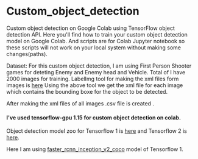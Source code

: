 # Custom_object_detection
Custom object detection on Google Colab using TensorFlow object detection API.
Here you'll find how to train your custom object detection model on Google Colab. And scripts are for Colab Jupyter notebook so these scripts will not work on your local system without making some changes(paths).

Dataset: For this custom object detection, I am using First Person Shooter games for deteting Enemy and Enemy head and Vehicle. Total of I have 2000 images for training.
LabelImg tool for making the xml files form images is [here](https://tzutalin.github.io/labelImg/)
Using the above tool we get the xml file for each image which contains the bounding boxe for the object to be detected.

After making the xml files of all images .csv file is created .


#### I've used tensorflow-gpu 1.15 for custom object detection on colab.
Object detection model zoo for Tensorflow 1 is [here](https://github.com/tensorflow/models/blob/master/research/object_detection/g3doc/tf1_detection_zoo.md) and Tensorflow 2 is [here](https://github.com/tensorflow/models/blob/master/research/object_detection/g3doc/tf2_detection_zoo.md).

Here I am using [faster_rcnn_inception_v2_coco](http://download.tensorflow.org/models/object_detection/faster_rcnn_inception_v2_coco_2018_01_28.tar.gz) model of Tensorflow 1.








